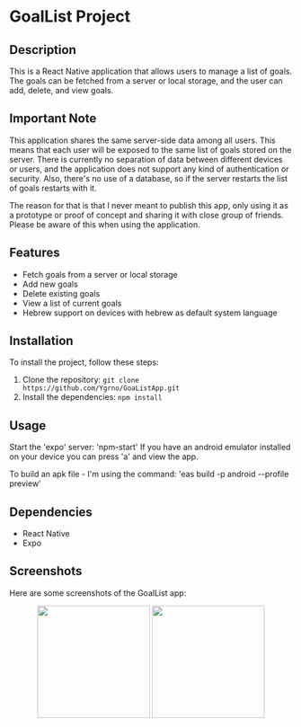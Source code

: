 # GoalList Project

## Description

This is a React Native application that allows users to manage a list of goals. The goals can be fetched from a server or local storage, and the user can add, delete, and view goals.

## Important Note

This application shares the same server-side data among all users. This means that each user will be exposed to the same list of goals stored on the server. 
There is currently no separation of data between different devices or users, and the application does not support any kind of authentication or security.
Also, there's no use of a database, so if the server restarts the list of goals restarts with it.

The reason for that is that I never meant to publish this app, only using it as a prototype or proof of concept and sharing it with close group of friends.
Please be aware of this when using the application.

## Features

- Fetch goals from a server or local storage
- Add new goals
- Delete existing goals
- View a list of current goals
- Hebrew support on devices with hebrew as default system language

## Installation

To install the project, follow these steps:

1. Clone the repository: `git clone https://github.com/Ygrno/GoaListApp.git`
2. Install the dependencies: `npm install`

## Usage

Start the 'expo' server: 'npm-start'
If you have an android emulator installed on your device you can press 'a' and view the app. 

To build an apk file - I'm using the command: 'eas build -p android --profile preview'

## Dependencies

- React Native
- Expo

## Screenshots

Here are some screenshots of the GoalList app:

<p float="left" align="center">
  <img src="https://github.com/Ygrno/GoaListApp/assets/26521541/c94b28ff-c8b4-423a-aae4-53ff49310e7c" width="200" />
  <img src="https://github.com/Ygrno/GoaListApp/assets/26521541/a7e6014e-6a1e-44db-a467-74c9c9a1871c" width="200" /> 
</p>
